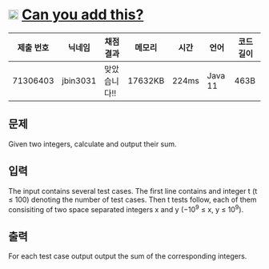 # <img width="20px"  src="https://d2gd6pc034wcta.cloudfront.net/tier/1.svg" class="solvedac-tier"> [Can you add this?](https://www.acmicpc.net/problem/7891) 

| 제출 번호 | 닉네임 | 채점 결과 | 메모리 | 시간 | 언어 | 코드 길이 |
|---|---|---|---|---|---|---|
|71306403|jbin3031|맞았습니다!! |17632KB|224ms|Java 11|463B|

## 문제
<p>Given two integers, calculate and output their sum.</p>

## 입력
<p>The input contains several test cases. The first line contains and integer t (t ≤ 100) denoting the number of test cases. Then t tests follow, each of them consisiting of two space separated integers x and y (−10<sup>9</sup> ≤ x, y ≤ 10<sup>9</sup>).</p>

## 출력
<p>For each test case output output the sum of the corresponding integers.</p>


